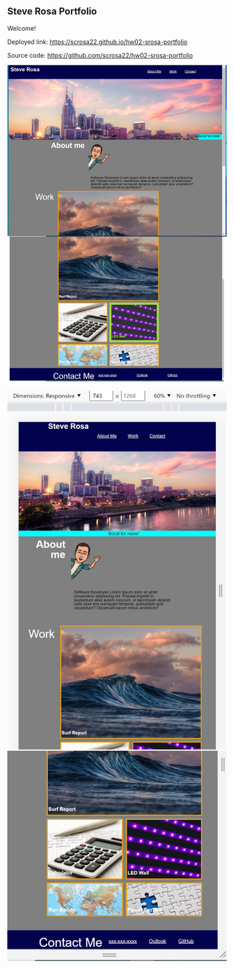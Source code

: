 ## Steve Rosa Portfolio

Welcome! 

Deployed link:
https://scrosa22.github.io/hw02-srosa-portfolio

Source code:
https://github.com/scrosa22/hw02-srosa-portfolio


![portfolio site screenshots](./assets/images/desktop%20paste.png "desktop preview")

![screenshot for mobile/tablet](./assets/images/mobile1.JPG)
![](./assets/images/mobile2.JPG)